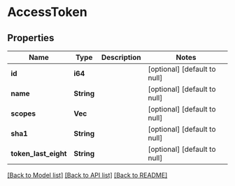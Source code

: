 # AccessToken

## Properties
Name | Type | Description | Notes
------------ | ------------- | ------------- | -------------
**id** | **i64** |  | [optional] [default to null]
**name** | **String** |  | [optional] [default to null]
**scopes** | **Vec<String>** |  | [optional] [default to null]
**sha1** | **String** |  | [optional] [default to null]
**token_last_eight** | **String** |  | [optional] [default to null]

[[Back to Model list]](../README.md#documentation-for-models) [[Back to API list]](../README.md#documentation-for-api-endpoints) [[Back to README]](../README.md)


